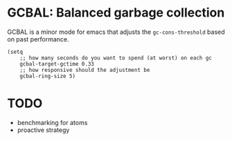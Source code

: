 # GCBAL: Balanced garbage collection

GCBAL is a minor mode for emacs that adjusts the `gc-cons-threshold` based on past performance.

``` emacs-lisp
(setq 
    ;; how many seconds do you want to spend (at worst) on each gc
    gcbal-target-gctime 0.33
    ;; how responsive should the adjustment be
    gcbal-ring-size 5)
```

# TODO
- benchmarking for atoms
- proactive strategy

